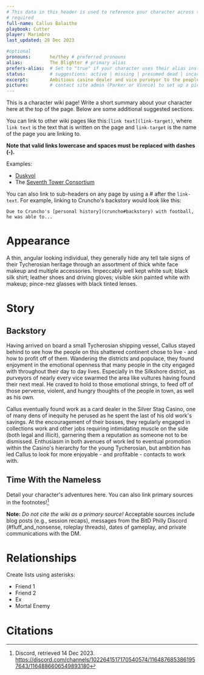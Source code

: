 ```yaml
---
# This data in this header is used to reference your character across the entire website. 
# required
full-name: Callus Balaithe
playbook: Cutter
player: Marimbro
last_updated: 28 Dec 2023

#optional
pronouns:       he/they # preferred pronouns
alias:          The Blighter # primary alias
prefers-alias:  # Set to "true" if your character uses their alias instead of their name; otherwise, leave blank.
status:         # suggestions: active | missing | presumed dead | incarcerated | dead
excerpt:        Ambitious casino dealer and vice purveyor to the people of Duskvol. # 1-2 sentences about the character
picture:        # contact site admin (Parker or Vinnie) to set up a picture.
---
```


This is a character wiki page! Write a short summary about your character here at the top of the page. Below are some additional suggested sections.

You can link to other wiki pages like this:`[link text](link-target)`, where `link text` is the text that is written on the page and `link-target` is the name of the page you are linking to.

**Note that valid links lowercase and spaces must be replaced with dashes (-).**

Examples:
* [Duskvol](duskvol)
* The [Seventh Tower Consortium](seventh-tower-consortium)

You can also link to sub-headers on any page by using a # after the `link-text`. For example, linking to Cruncho's backstory would look like this:

`Due to Cruncho's [personal history](cruncho#backstory) with football, he was able to...`


# Appearance

A thin, angular looking individual, they generally hide any tell tale signs of their Tycherosian heritage through an assortment of thick white face makeup and multiple accessories. Impeccably well kept white suit; black silk shirt; leather shoes and driving gloves; visible skin painted white with makeup; pince-nez glasses with black tinted lenses.

# Story
## Backstory

Having arrived on board a small Tycherosian shipping vessel, Callus stayed behind to see how the people on this shattered continent chose to live - and how to profit off of them. Wandering the districts and populace, they found enjoyment in the emotional openness that many people in the city engaged with throughout their day to day lives. Especially in the Silkshore district, as purveyors of nearly every vice swarmed the area like vultures having found their next meal. He craved to hold to those emotional strings, to feed off of those perverse, violent, and hungry thoughts of the people in town, as well as his own.

Callus eventually found work as a card dealer in the Silver Stag Casino, one of many dens of inequity he perused as he spent the last of his old work's savings. At the encouragement of their bosses, they regularly engaged in collections work and other jobs requiring intimidating muscle on the side (both legal and illicit), garnering them a reputation as someone not to be dismissed. Enthusiasm in both avenues of work led to eventual promotion within the Casino's hierarchy for the young Tycherosian, but ambition has led Callus to look for more enjoyable - and profitable - contacts to work with.

## Time With the Nameless
Detail your character's adventures here. You can also link primary sources in the footnotes![^my-footnote]

**Note:** _Do not cite the wiki as a primary source!_ Acceptable sources include blog posts (e.g., session recaps), messages from the BitD Philly Discord (#fluff_and_nonsense, roleplay threads), dates of gameplay, and private communications with the DM. 

# Relationships
Create lists using asterisks:

* Friend 1
* Friend 2
* Ex
* Mortal Enemy

# Citations

[^my-footnote]: Discord, retrieved 14 Dec 2023. <https://discord.com/channels/1022641517170540574/1164876853861957643/1164886606549893180>